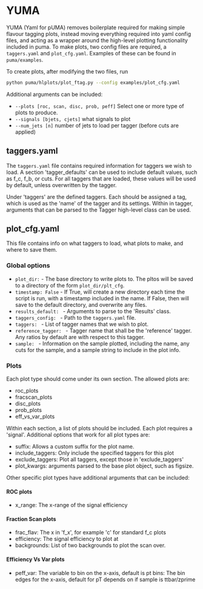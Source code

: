 # YUMA

YUMA (Yaml for pUMA) removes boilerplate required for making simple flavour tagging plots, instead moving everything required into yaml config files, and acting as a wrapper around the high-level plotting functionality included in puma. To make plots, two config files are required, a ```taggers.yaml``` and ```plot_cfg.yaml```. Examples of these can be found in ```puma/examples```.

To create plots, after modifying the two files, run

```bash
python puma/hlplots/plot_ftag.py --config examples/plot_cfg.yaml 
```

Additional arguments can be included:
- ```--plots [roc, scan, disc, prob, peff]``` Select one or more type of plots to produce.
- ```--signals [bjets, cjets]``` what signals to plot
- ```--num_jets [n]``` number of jets to load per tagger (before cuts are applied)

## taggers.yaml

The ```taggers.yaml``` file contains required information for taggers we wish to load. A section 'tagger_defaults' can be used to include default values, such as f_c, f_b, or cuts. For all taggers that are loaded, these values will be used by default, unless overwritten by the tagger.

Under 'taggers' are the defined taggers. Each should be assigned a tag, which is used as the 'name' of the tagger and its settings. Within in tagger, arguments that can be parsed to the Tagger high-level class can be used.

## plot_cfg.yaml

This file contains info on what taggers to load, what plots to make, and where to save them.

### Global options

- ```plot_dir:``` - The base directory to write plots to. The pltos will be saved to a directory of the form ```plot_dir/plt_cfg```.
- ```timestamp: False``` - If True, will create a new directory each time the script is run, with a timestamp included in the name. If False, then will save to the default directory, and overwrite any files.
- ```results_default: ``` - Arguments to parse to the 'Results' class.
- ```taggers_config: ``` - Path to the ```taggers.yaml``` file.
- ```taggers: ``` - List of tagger names that we wish to plot.
- ```reference_tagger: ``` - Tagger name that shall be the 'reference' tagger. Any ratios by default are with respect to this tagger.
- ```sample: ``` - Information on the sample plotted, including the name, any cuts for the sample, and a sample string to include in the plot info.

### Plots
Each plot type should come under its own section. The allowed plots are:
- roc_plots
- fracscan_plots
- disc_plots
- prob_plots
- eff_vs_var_plots

Within each section, a list of plots should be included. Each plot requires a 'signal'. Additional options that work for all plot types are:
- suffix: Allows a custom suffix for the plot name.
- include_taggers: Only include the specified taggers for this plot
- exclude_taggers: Plot all taggers, except those in 'exclude_taggers'
- plot_kwargs: arguments parsed to the base plot object, such as figsize.

Other specific plot types have additional arguments that can be included:

#### ROC plots
- x_range: The x-range of the signal efficiency

#### Fraction Scan plots
- frac_flav: The x in 'f_x', for example 'c' for standard f_c plots
- efficiency: The signal efficiency to plot at
- backgrounds: List of two backgrounds to plot the scan over. 

#### Efficiency Vs Var plots
- peff_var: The variable to bin on the x-axis, default is pt
bins: The bin edges for the x-axis, default for pT depends on if sample is ttbar/zprime

